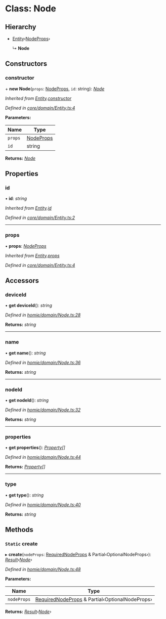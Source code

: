 # Class: Node

## Hierarchy

* [Entity](entity.md)‹[NodeProps](../interfaces/nodeprops.md)›

  ↳ **Node**

## Constructors

###  constructor

\+ **new Node**(`props`: [NodeProps](../interfaces/nodeprops.md), `id`: string): *[Node](node.md)*

*Inherited from [Entity](entity.md).[constructor](entity.md#constructor)*

*Defined in [core/domain/Entity.ts:4](https://github.com/AlejandroHerr/homieiot.ts/blob/e44ddfb/src/core/domain/Entity.ts#L4)*

**Parameters:**

Name | Type |
------ | ------ |
`props` | [NodeProps](../interfaces/nodeprops.md) |
`id` | string |

**Returns:** *[Node](node.md)*

## Properties

###  id

• **id**: *string*

*Inherited from [Entity](entity.md).[id](entity.md#id)*

*Defined in [core/domain/Entity.ts:2](https://github.com/AlejandroHerr/homieiot.ts/blob/e44ddfb/src/core/domain/Entity.ts#L2)*

___

###  props

• **props**: *[NodeProps](../interfaces/nodeprops.md)*

*Inherited from [Entity](entity.md).[props](entity.md#props)*

*Defined in [core/domain/Entity.ts:4](https://github.com/AlejandroHerr/homieiot.ts/blob/e44ddfb/src/core/domain/Entity.ts#L4)*

## Accessors

###  deviceId

• **get deviceId**(): *string*

*Defined in [homie/domain/Node.ts:28](https://github.com/AlejandroHerr/homieiot.ts/blob/e44ddfb/src/homie/domain/Node.ts#L28)*

**Returns:** *string*

___

###  name

• **get name**(): *string*

*Defined in [homie/domain/Node.ts:36](https://github.com/AlejandroHerr/homieiot.ts/blob/e44ddfb/src/homie/domain/Node.ts#L36)*

**Returns:** *string*

___

###  nodeId

• **get nodeId**(): *string*

*Defined in [homie/domain/Node.ts:32](https://github.com/AlejandroHerr/homieiot.ts/blob/e44ddfb/src/homie/domain/Node.ts#L32)*

**Returns:** *string*

___

###  properties

• **get properties**(): *[Property](property.md)[]*

*Defined in [homie/domain/Node.ts:44](https://github.com/AlejandroHerr/homieiot.ts/blob/e44ddfb/src/homie/domain/Node.ts#L44)*

**Returns:** *[Property](property.md)[]*

___

###  type

• **get type**(): *string*

*Defined in [homie/domain/Node.ts:40](https://github.com/AlejandroHerr/homieiot.ts/blob/e44ddfb/src/homie/domain/Node.ts#L40)*

**Returns:** *string*

## Methods

### `Static` create

▸ **create**(`nodeProps`: [RequiredNodeProps](../interfaces/requirednodeprops.md) & Partial‹OptionalNodeProps›): *[Result](result.md)‹[Node](node.md)›*

*Defined in [homie/domain/Node.ts:48](https://github.com/AlejandroHerr/homieiot.ts/blob/e44ddfb/src/homie/domain/Node.ts#L48)*

**Parameters:**

Name | Type |
------ | ------ |
`nodeProps` | [RequiredNodeProps](../interfaces/requirednodeprops.md) & Partial‹OptionalNodeProps› |

**Returns:** *[Result](result.md)‹[Node](node.md)›*
